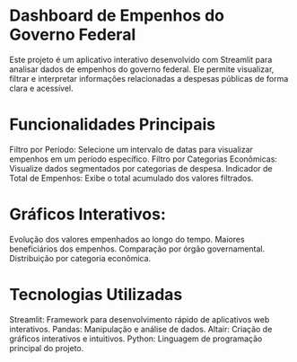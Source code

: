 # Dashboard de Empenhos do Governo Federal
Este projeto é um aplicativo interativo desenvolvido com Streamlit para analisar dados de empenhos do governo federal. Ele permite visualizar, filtrar e interpretar informações relacionadas a despesas públicas de forma clara e acessível.

# Funcionalidades Principais
Filtro por Período: Selecione um intervalo de datas para visualizar empenhos em um período específico.
Filtro por Categorias Econômicas: Visualize dados segmentados por categorias de despesa.
Indicador de Total de Empenhos: Exibe o total acumulado dos valores filtrados.

# Gráficos Interativos:
Evolução dos valores empenhados ao longo do tempo.
Maiores beneficiários dos empenhos.
Comparação por órgão governamental.
Distribuição por categoria econômica.

# Tecnologias Utilizadas
Streamlit: Framework para desenvolvimento rápido de aplicativos web interativos.
Pandas: Manipulação e análise de dados.
Altair: Criação de gráficos interativos e intuitivos.
Python: Linguagem de programação principal do projeto.
